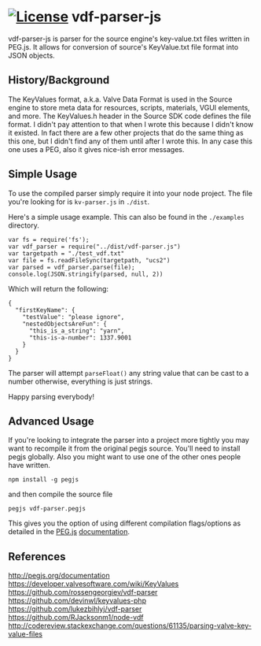 [![License](https://img.shields.io/badge/license-mit-blue.svg)](https://opensource.org/licenses/MIT)
vdf-parser-js
======
vdf-parser-js is parser for the source engine's key-value.txt files written in PEG.js. It allows for conversion of source's KeyValue.txt file format into JSON objects. 

History/Background
------
The KeyValues format, a.k.a. Valve Data Format is used in the Source engine to store meta data for resources, scripts, materials, VGUI elements, and more. The KeyValues.h header in the Source SDK code defines the file format. I didn't pay attention to that when I wrote this because I didn't know it existed. In fact there are a few other projects that do the same thing as this one, but I didn't find any of them until after I wrote this. In any case this one uses a PEG, also it gives nice-ish error messages.

Simple Usage
-----
To use the compiled parser simply require it into your node project. The file you're looking for is `kv-parser.js` in `./dist`. 

Here's a simple usage example. This can also be found in the `./examples` directory.
```
var fs = require('fs');
var vdf_parser = require("../dist/vdf-parser.js")
var targetpath = "./test_vdf.txt"
var file = fs.readFileSync(targetpath, "ucs2")
var parsed = vdf_parser.parse(file);
console.log(JSON.stringify(parsed, null, 2))
```
Which will return the following:
```
{
  "firstKeyName": {
    "testValue": "please ignore",
    "nestedObjectsAreFun": {
      "this_is_a_string": "yarn",
      "this-is-a-number": 1337.9001
    }
  }
}
```

The parser will attempt `parseFloat()` any string value that can be cast to a number otherwise, everything is just strings.

Happy parsing everybody!

Advanced Usage
-----
If you're looking to integrate the parser into a project more tightly you may want to recompile it from the original pegjs source. You'll need to install pegjs globally. Also you might want to use one of the other ones people have written.
```
npm install -g pegjs
```
and then compile the source file
```
pegjs vdf-parser.pegjs
```
This gives you the option of using different compilation flags/options as detailed in the [PEG.js](http://pegjs.org/) [documentation](http://pegjs.org/documentation).


References
------
http://pegjs.org/documentation
https://developer.valvesoftware.com/wiki/KeyValues
https://github.com/rossengeorgiev/vdf-parser
https://github.com/devinwl/keyvalues-php
https://github.com/lukezbihlyj/vdf-parser
https://github.com/RJacksonm1/node-vdf
http://codereview.stackexchange.com/questions/61135/parsing-valve-key-value-files
